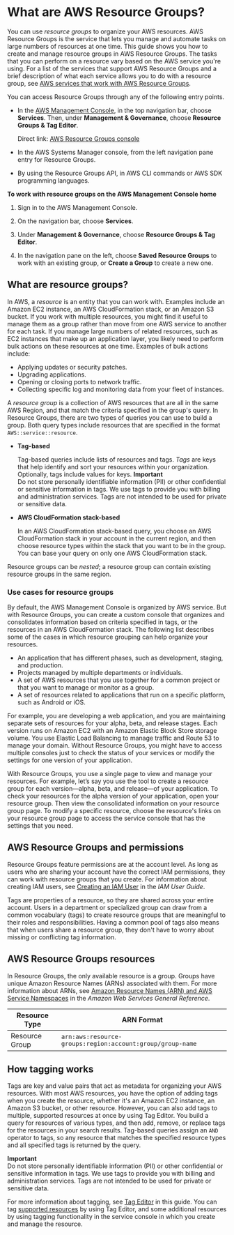 # What are AWS Resource Groups?<a name="welcome"></a>

You can use *resource groups* to organize your AWS resources\. AWS Resource Groups is the service that lets you manage and automate tasks on large numbers of resources at one time\. This guide shows you how to create and manage resource groups in AWS Resource Groups\. The tasks that you can perform on a resource vary based on the AWS service you're using\. For a list of the services that support AWS Resource Groups and a brief description of what each service allows you to do with a resource group, see [AWS services that work with AWS Resource Groups](integrated-services-list.md)\.

You can access Resource Groups through any of the following entry points\.
+ In the [AWS Management Console](https://console.aws.amazon.com/console/home), in the top navigation bar, choose **Services**\. Then, under **Management & Governance**, choose **Resource Groups & Tag Editor**\.

  Direct link: [AWS Resource Groups console](https://console.aws.amazon.com/resource-groups)
+ In the AWS Systems Manager console, from the left navigation pane entry for Resource Groups\.
+ By using the Resource Groups API, in AWS CLI commands or AWS SDK programming languages\.

**To work with resource groups on the AWS Management Console home**

1. Sign in to the AWS Management Console\.

1. On the navigation bar, choose **Services**\.

1. Under **Management & Governance**, choose **Resource Groups & Tag Editor**\.

1. In the navigation pane on the left, choose **Saved Resource Groups** to work with an existing group, or **Create a Group** to create a new one\.

## What are resource groups?<a name="resource-groups-intro"></a>

In AWS, a *resource* is an entity that you can work with\. Examples include an Amazon EC2 instance, an AWS CloudFormation stack, or an Amazon S3 bucket\. If you work with multiple resources, you might find it useful to manage them as a group rather than move from one AWS service to another for each task\. If you manage large numbers of related resources, such as EC2 instances that make up an application layer, you likely need to perform bulk actions on these resources at one time\. Examples of bulk actions include:
+ Applying updates or security patches\.
+ Upgrading applications\.
+ Opening or closing ports to network traffic\.
+ Collecting specific log and monitoring data from your fleet of instances\.

A *resource group* is a collection of AWS resources that are all in the same AWS Region, and that match the criteria specified in the group's query\. In Resource Groups, there are two types of queries you can use to build a group\. Both query types include resources that are specified in the format `AWS::service::resource`\.
+ **Tag\-based**

  Tag\-based queries include lists of resources and tags\. *Tags* are keys that help identify and sort your resources within your organization\. Optionally, tags include values for keys\.
**Important**  
Do not store personally identifiable information \(PII\) or other confidential or sensitive information in tags\. We use tags to provide you with billing and administration services\. Tags are not intended to be used for private or sensitive data\.
+ **AWS CloudFormation stack\-based**

  In an AWS CloudFormation stack\-based query, you choose an AWS CloudFormation stack in your account in the current region, and then choose resource types within the stack that you want to be in the group\. You can base your query on only one AWS CloudFormation stack\.

Resource groups can be *nested*; a resource group can contain existing resource groups in the same region\.

### Use cases for resource groups<a name="resource-groups-intro-usecases"></a>

By default, the AWS Management Console is organized by AWS service\. But with Resource Groups, you can create a custom console that organizes and consolidates information based on criteria specified in tags, or the resources in an AWS CloudFormation stack\. The following list describes some of the cases in which resource grouping can help organize your resources\.
+ An application that has different phases, such as development, staging, and production\.
+ Projects managed by multiple departments or individuals\.
+ A set of AWS resources that you use together for a common project or that you want to manage or monitor as a group\.
+ A set of resources related to applications that run on a specific platform, such as Android or iOS\.

For example, you are developing a web application, and you are maintaining separate sets of resources for your alpha, beta, and release stages\. Each version runs on Amazon EC2 with an Amazon Elastic Block Store storage volume\. You use Elastic Load Balancing to manage traffic and Route 53 to manage your domain\. Without Resource Groups, you might have to access multiple consoles just to check the status of your services or modify the settings for one version of your application\.

With Resource Groups, you use a single page to view and manage your resources\. For example, let’s say you use the tool to create a resource group for each version—alpha, beta, and release—of your application\. To check your resources for the alpha version of your application, open your resource group\. Then view the consolidated information on your resource group page\. To modify a specific resource, choose the resource's links on your resource group page to access the service console that has the settings that you need\.

## AWS Resource Groups and permissions<a name="how-resourcegroups-works"></a>

Resource Groups feature permissions are at the account level\. As long as users who are sharing your account have the correct IAM permissions, they can work with resource groups that you create\. For information about creating IAM users, see [Creating an IAM User](https://docs.aws.amazon.com/IAM/latest/UserGuide/Using_SettingUpUser.html) in the *IAM User Guide*\.

Tags are properties of a resource, so they are shared across your entire account\. Users in a department or specialized group can draw from a common vocabulary \(tags\) to create resource groups that are meaningful to their roles and responsibilities\. Having a common pool of tags also means that when users share a resource group, they don't have to worry about missing or conflicting tag information\.

## AWS Resource Groups resources<a name="resourcegroups-arns"></a>

In Resource Groups, the only available resource is a group\. Groups have unique Amazon Resource Names \(ARNs\) associated with them\. For more information about ARNs, see [Amazon Resource Names \(ARN\) and AWS Service Namespaces](https://docs.aws.amazon.com/general/latest/gr/aws-arns-and-namespaces.html) in the *Amazon Web Services General Reference*\.


|  Resource Type  |  ARN Format  | 
| --- | --- | 
|  Resource Group  |  `arn:aws:resource-groups:region:account:group/group-name`  | 

## How tagging works<a name="how-tagging-works"></a>

Tags are key and value pairs that act as metadata for organizing your AWS resources\. With most AWS resources, you have the option of adding tags when you create the resource, whether it's an Amazon EC2 instance, an Amazon S3 bucket, or other resource\. However, you can also add tags to multiple, supported resources at once by using Tag Editor\. You build a query for resources of various types, and then add, remove, or replace tags for the resources in your search results\. Tag\-based queries assign an `AND` operator to tags, so any resource that matches the specified resource types and all specified tags is returned by the query\.

**Important**  
Do not store personally identifiable information \(PII\) or other confidential or sensitive information in tags\. We use tags to provide you with billing and administration services\. Tags are not intended to be used for private or sensitive data\.

For more information about tagging, see [Tag Editor](tag-editor.md) in this guide\. You can tag [supported resources](supported-resources.md) by using Tag Editor, and some additional resources by using tagging functionality in the service console in which you create and manage the resource\.